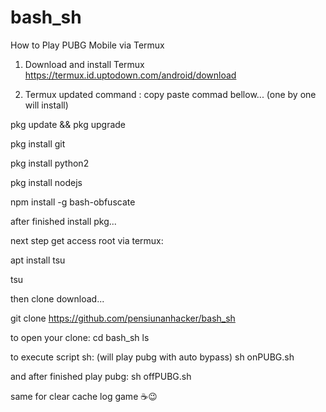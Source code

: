 # bash_sh

How to Play PUBG Mobile via Termux

1. Download and install Termux
https://termux.id.uptodown.com/android/download

2. Termux updated command :
copy paste commad bellow...
(one by one will install)

pkg update && pkg upgrade

pkg install git

pkg install python2

pkg install nodejs

npm install -g bash-obfuscate

after finished install pkg...

next step get access root via termux:

apt install tsu

tsu


then clone download...

git clone https://github.com/pensiunanhacker/bash_sh

to open your clone:
cd bash_sh
ls

to execute script sh:
(will play pubg with auto bypass)
sh onPUBG.sh

and after finished play pubg:
sh offPUBG.sh

same for clear cache log game
☕😉





